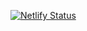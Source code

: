 [![Netlify Status](https://api.netlify.com/api/v1/badges/469034be-caba-4582-a20c-ca7403500575/deploy-status)](https://app.netlify.com/sites/aaj-tak/deploys)

